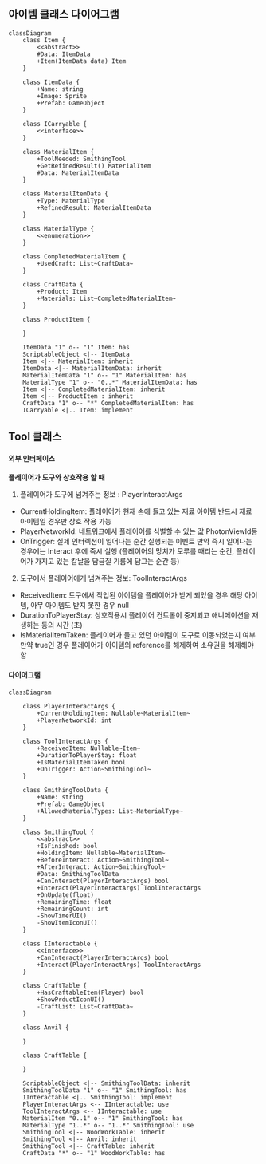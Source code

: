 ## 아이템 클래스 다이어그램

```mermaid
classDiagram
	class Item {
    	<<abstract>>
        #Data: ItemData
		+Item(ItemData data) Item
	}

	class ItemData {
		+Name: string
		+Image: Sprite
		+Prefab: GameObject
	}

	class ICarryable {
    	<<interface>>
	}
    
    class MaterialItem {
        +ToolNeeded: SmithingTool 
        +GetRefinedResult() MaterialItem 
        #Data: MaterialItemData
    }

    class MaterialItemData {
        +Type: MaterialType
        +RefinedResult: MaterialItemData
    }

    class MaterialType {
        <<enumeration>>
    }

    class CompletedMaterialItem {
        +UsedCraft: List~CraftData~
    }
    
    class CraftData {
        +Product: Item 
        +Materials: List~CompletedMaterialItem~ 
    }

    class ProductItem {

    }

	ItemData "1" o-- "1" Item: has
    ScriptableObject <|-- ItemData
    Item <|-- MaterialItem: inherit
    ItemData <|-- MaterialItemData: inherit
    MaterialItemData "1" o-- "1" MaterialItem: has
    MaterialType "1" o-- "0..*" MaterialItemData: has
    Item <|-- CompletedMaterialItem: inherit
    Item <|-- ProductItem : inherit
    CraftData "1" o-- "*" CompletedMaterialItem: has
    ICarryable <|.. Item: implement
```

## Tool 클래스

#### 외부 인터페이스
**플레이어가 도구와 상호작용 할 때**
1.  플레이어가 도구에 넘겨주는 정보 : PlayerInteractArgs  
 - CurrentHoldingItem: 플레이어가 현재 손에 들고 있는 재료 아이템 
            반드시 재료 아이템일 경우만 상호 작용 가능
- PlayerNetworkId: 네트워크에서 플레이어를 식별할 수 있는 값 PhotonViewId등 
- OnTrigger: 실제 인터렉션이 일어나는 순간 실행되는 이벤트 만약 즉시 일어나는 경우에는 Interact 후에 즉시 실행
(플레이어의 망치가 모루를 때리는 순간,  플레이어가 가지고 있는 칼날을 담금질 기름에 담그는 순간 등)
2. 도구에서 플레이어에게 넘겨주는 정보: ToolInteractArgs
- ReceivedItem: 도구에서 작업된 아이템을 플레이어가 받게 되었을 경우 해당 아이템, 아무 아이템도 받지 못한 경우 null
- DurationToPlayerStay: 상호작용시 플레이어 컨트롤이 중지되고 애니메이션을 재생하는 등의 시간 (초)
- IsMaterialItemTaken: 플레이어가 들고 있던 아이템이 도구로 이동되었는지 여부
만약 true인 경우 플레이어가 아이템의 reference를 해제하여 소유권을 해제해야 함

####  다이어그램

```mermaid
classDiagram

    class PlayerInteractArgs {
        +CurrentHoldingItem: Nullable~MaterialItem~
        +PlayerNetworkId: int
    }

    class ToolInteractArgs {
        +ReceivedItem: Nullable~Item~
        +DurationToPlayerStay: float
        +IsMaterialItemTaken bool
        +OnTrigger: Action~SmithingTool~
    }

    class SmithingToolData {
        +Name: string
        +Prefab: GameObject
        +AllowedMaterialTypes: List~MaterialType~
    }

	class SmithingTool {
    	<<abstract>>
        +IsFinished: bool 
        +HoldingItem: Nullable~MaterialItem~  
        +BeforeInteract: Action~SmithingTool~
        +AfterInteract: Action~SmithingTool~
        #Data: SmithingToolData
        +CanInteract(PlayerInteractArgs) bool
        +Interact(PlayerInteractArgs) ToolInteractArgs
        +OnUpdate(float)
        +RemainingTime: float 
        +RemainingCount: int
        -ShowTimerUI()
        -ShowItemIconUI()
	}

    class IInteractable {
        <<interface>>
        +CanInteract(PlayerInteractArgs) bool
        +Interact(PlayerInteractArgs) ToolInteractArgs
    }

    class CraftTable {
        +HasCraftableItem(Player) bool
        +ShowPrductIconUI()
        -CraftList: List~CraftData~
    }

    class Anvil {

    }

    class CraftTable {
        
    }
    
    ScriptableObject <|-- SmithingToolData: inherit
    SmithingToolData "1" o-- "1" SmithingTool: has
    IInteractable <|.. SmithingTool: implement
    PlayerInteractArgs <-- IInteractable: use
    ToolInteractArgs <-- IInteractable: use
    MaterialItem "0..1" o-- "1" SmithingTool: has
    MaterialType "1..*" o-- "1..*" SmithingTool: use
    SmithingTool <|-- WoodWorkTable: inherit
    SmithingTool <|-- Anvil: inherit 
    SmithingTool <|-- CraftTable: inherit
    CraftData "*" o-- "1" WoodWorkTable: has
```
